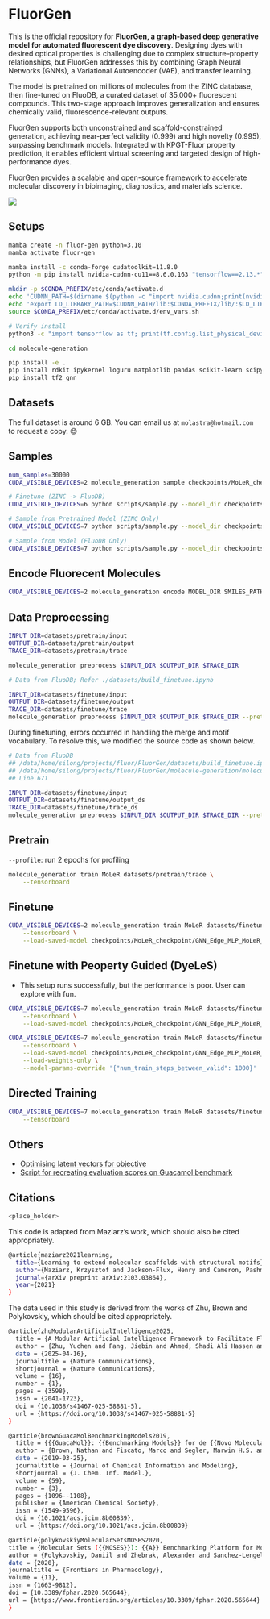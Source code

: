 # FluorGen

This is the official repository for **FluorGen, a graph-based deep generative model for automated fluorescent dye discovery**. Designing dyes with desired optical properties is challenging due to complex structure–property relationships, but FluorGen addresses this by combining Graph Neural Networks (GNNs), a Variational Autoencoder (VAE), and transfer learning.

The model is pretrained on millions of molecules from the ZINC database, then fine-tuned on FluoDB, a curated dataset of 35,000+ fluorescent compounds. This two-stage approach improves generalization and ensures chemically valid, fluorescence-relevant outputs.

FluorGen supports both unconstrained and scaffold-constrained generation, achieving near-perfect validity (0.999) and high novelty (0.995), surpassing benchmark models. Integrated with KPGT-Fluor property prediction, it enables efficient virtual screening and targeted design of high-performance dyes.

FluorGen provides a scalable and open-source framework to accelerate molecular discovery in bioimaging, diagnostics, and materials science.

![](./flowchart.png)

## Setups

```bash
mamba create -n fluor-gen python=3.10
mamba activate fluor-gen

mamba install -c conda-forge cudatoolkit=11.8.0
python -m pip install nvidia-cudnn-cu11==8.6.0.163 "tensorflow==2.13.*"

mkdir -p $CONDA_PREFIX/etc/conda/activate.d
echo 'CUDNN_PATH=$(dirname $(python -c "import nvidia.cudnn;print(nvidia.cudnn.__file__)"))' >> $CONDA_PREFIX/etc/conda/activate.d/env_vars.sh
echo 'export LD_LIBRARY_PATH=$CUDNN_PATH/lib:$CONDA_PREFIX/lib/:$LD_LIBRARY_PATH' >> $CONDA_PREFIX/etc/conda/activate.d/env_vars.sh
source $CONDA_PREFIX/etc/conda/activate.d/env_vars.sh

# Verify install
python3 -c "import tensorflow as tf; print(tf.config.list_physical_devices('GPU'))"

cd molecule-generation

pip install -e .
pip install rdkit ipykernel loguru matplotlib pandas scikit-learn scipy tqdm dpu-utils more-itertools numpy protobuf
pip install tf2_gnn
```

## Datasets

The full dataset is around 6 GB. You can email us at `molastra@hotmail.com` to request a copy. 😊

## Samples

```bash
num_samples=30000
CUDA_VISIBLE_DEVICES=2 molecule_generation sample checkpoints/MoLeR_checkpoint $num_samples

# Finetune (ZINC -> FluoDB)
CUDA_VISIBLE_DEVICES=6 python scripts/sample.py --model_dir checkpoints/finetune --output_path fluorgen_gen.csv

# Sample from Pretrained Model (ZINC Only)
CUDA_VISIBLE_DEVICES=7 python scripts/sample.py --model_dir checkpoints/MoLeR_checkpoint --output_path fluorgen_gen.csv

# Sample from Model (FluoDB Only)
CUDA_VISIBLE_DEVICES=7 python scripts/sample.py --model_dir checkpoints/train --output_path fluorgen_train_gen.csv
```

## Encode Fluorecent Molecules

```bash
CUDA_VISIBLE_DEVICES=2 molecule_generation encode MODEL_DIR SMILES_PATH OUTPUT_PATH
```

## Data Preprocessing

```bash
INPUT_DIR=datasets/pretrain/input
OUTPUT_DIR=datasets/pretrain/output
TRACE_DIR=datasets/pretrain/trace

molecule_generation preprocess $INPUT_DIR $OUTPUT_DIR $TRACE_DIR
```

```bash
# Data from FluoDB; Refer ./datasets/build_finetune.ipynb

INPUT_DIR=datasets/finetune/input
OUTPUT_DIR=datasets/finetune/output
TRACE_DIR=datasets/finetune/trace
molecule_generation preprocess $INPUT_DIR $OUTPUT_DIR $TRACE_DIR --pretrained-model-path checkpoints/MoLeR_checkpoint/GNN_Edge_MLP_MoLeR__2022-02-24_07-16-23_best.pkl
```

During finetuning, errors occurred in handling the merge and motif vocabulary. To resolve this, we modified the source code as shown below.

```bash
# Data from FluoDB
## /data/home/silong/projects/fluor/FluorGen/datasets/build_finetune.ipynb
## /data/home/silong/projects/fluor/FluorGen/molecule-generation/molecule_generation/chem/molecule_dataset_utils.py
## Line 671

INPUT_DIR=datasets/finetune/input
OUTPUT_DIR=datasets/finetune/output_ds
TRACE_DIR=datasets/finetune/trace_ds
molecule_generation preprocess $INPUT_DIR $OUTPUT_DIR $TRACE_DIR --pretrained-model-path checkpoints/MoLeR_checkpoint/GNN_Edge_MLP_MoLeR__2022-02-24_07-16-23_best.pkl
```

## Pretrain

`--profile`: run 2 epochs for profiling

```bash
molecule_generation train MoLeR datasets/pretrain/trace \
    --tensorboard
```

## Finetune

```bash
CUDA_VISIBLE_DEVICES=2 molecule_generation train MoLeR datasets/finetune/trace \
    --tensorboard \
    --load-saved-model checkpoints/MoLeR_checkpoint/GNN_Edge_MLP_MoLeR__2022-02-24_07-16-23_best.pkl
```

## Finetune with Peoperty Guided (DyeLeS)

- This setup runs successfully, but the performance is poor. User can explore with fun.

```bash
CUDA_VISIBLE_DEVICES=7 molecule_generation train MoLeR datasets/finetune/trace_ds \
    --tensorboard \
    --load-saved-model checkpoints/MoLeR_checkpoint/GNN_Edge_MLP_MoLeR__2022-02-24_07-16-23_best.pkl

CUDA_VISIBLE_DEVICES=7 molecule_generation train MoLeR datasets/finetune/trace_ds \
    --tensorboard \
    --load-saved-model checkpoints/MoLeR_checkpoint/GNN_Edge_MLP_MoLeR__2022-02-24_07-16-23_best.pkl \
    --load-weights-only \
    --model-params-override '{"num_train_steps_between_valid": 1000}'
```

## Directed Training

```bash
CUDA_VISIBLE_DEVICES=7 molecule_generation train MoLeR datasets/finetune/trace \
    --tensorboard
```

## Others

- [Optimising latent vectors for objective](https://github.com/microsoft/molecule-generation/issues/64)
- [Script for recreating evaluation scores on Guacamol benchmark](https://github.com/microsoft/molecule-generation/issues/43)

## Citations

```bash
<place_holder>
```

This code is adapted from Maziarz’s work, which should also be cited appropriately.

```bash
@article{maziarz2021learning,
  title={Learning to extend molecular scaffolds with structural motifs},
  author={Maziarz, Krzysztof and Jackson-Flux, Henry and Cameron, Pashmina and Sirockin, Finton and Schneider, Nadine and Stiefl, Nikolaus and Segler, Marwin and Brockschmidt, Marc},
  journal={arXiv preprint arXiv:2103.03864},
  year={2021}
}
```

The data used in this study is derived from the works of Zhu, Brown and Polykovskiy, which should be cited appropriately.

```bash
@article{zhuModularArtificialIntelligence2025,
  title = {A Modular Artificial Intelligence Framework to Facilitate Fluorophore Design},
  author = {Zhu, Yuchen and Fang, Jiebin and Ahmed, Shadi Ali Hassen and Zhang, Tao and Zeng, Su and Liao, Jia-Yu and Ma, Zhongjun and Qian, Linghui},
  date = {2025-04-16},
  journaltitle = {Nature Communications},
  shortjournal = {Nature Communications},
  volume = {16},
  number = {1},
  pages = {3598},
  issn = {2041-1723},
  doi = {10.1038/s41467-025-58881-5},
  url = {https://doi.org/10.1038/s41467-025-58881-5}
}
```

```bash
@article{brownGuacaMolBenchmarkingModels2019,
  title = {{{GuacaMol}}: {{Benchmarking Models}} for de {{Novo Molecular Design}}},
  author = {Brown, Nathan and Fiscato, Marco and Segler, Marwin H.S. and Vaucher, Alain C.},
  date = {2019-03-25},
  journaltitle = {Journal of Chemical Information and Modeling},
  shortjournal = {J. Chem. Inf. Model.},
  volume = {59},
  number = {3},
  pages = {1096--1108},
  publisher = {American Chemical Society},
  issn = {1549-9596},
  doi = {10.1021/acs.jcim.8b00839},
  url = {https://doi.org/10.1021/acs.jcim.8b00839}
```

```bash
@article{polykovskiyMolecularSetsMOSES2020,
title = {Molecular Sets ({{MOSES}}): {{A}} Benchmarking Platform for Molecular Generation Models},
author = {Polykovskiy, Daniil and Zhebrak, Alexander and Sanchez-Lengeling, Benjamin and Golovanov, Sergey and Tatanov, Oktai and Belyaev, Stanislav and Kurbanov, Rauf and Artamonov, Aleksey and Aladinskiy, Vladimir and Veselov, Mark and Kadurin, Artur and Johansson, Simon and Chen, Hongming and Nikolenko, Sergey and Aspuru-Guzik, Alán and Zhavoronkov, Alex},
date = {2020},
journaltitle = {Frontiers in Pharmacology},
volume = {11},
issn = {1663-9812},
doi = {10.3389/fphar.2020.565644},
url = {https://www.frontiersin.org/articles/10.3389/fphar.2020.565644}
}
```
